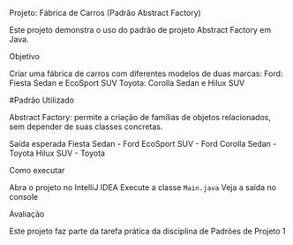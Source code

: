  Projeto: Fábrica de Carros (Padrão Abstract Factory)

Este projeto demonstra o uso do padrão de projeto Abstract Factory em Java.

 Objetivo

Criar uma fábrica de carros com diferentes modelos de duas marcas:
Ford: Fiesta Sedan e EcoSport SUV
Toyota: Corolla Sedan e Hilux SUV

#Padrão Utilizado

Abstract Factory: permite a criação de famílias de objetos relacionados, sem depender de suas classes concretas.

 Saída esperada
Fiesta Sedan - Ford
EcoSport SUV - Ford
Corolla Sedan - Toyota
Hilux SUV - Toyota


 Como executar

  Abra o projeto no IntelliJ IDEA
 Execute a classe `Main.java`
 Veja a saída no console

Avaliação

Este projeto faz parte da tarefa prática da disciplina de Padrões de Projeto 1



